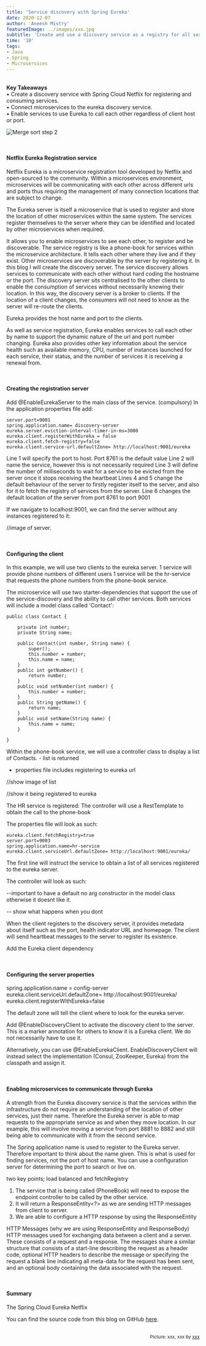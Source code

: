 ```yaml
---
title: 'Service discovery with Spring Eureka'
date: 2020-12-07 
author: 'Aneesh Mistry'
featuredImage: ../images/xxx.jpg
subtitle: 'Create and use a discovery service as a registry for all services within a distributed system.'
time: '10'
tags:
- Java
- Spring
- Microservices
---
```

<br>
<strong>Key Takeaways</strong><br>
&#8226; Create a discovery service with Spring Cloud Netflix for registering and consuming services.<br>
&#8226; Connect microservices to the eureka discovery service.<br>
&#8226; Enable services to use Eureka to call each other regardless of client host or port.<br>

![Merge sort step 2](../../src/images/011MergeSort2.png)

<br>
<h4>Netflix Eureka Registration service</h4>
<p>
Netflix Eureka is a microservice registration tool developed by Netflix and open-sourced to the community. Within a microservices environment, 
microservices will be communicating with each other across different urls and ports thus requiring the management of many connection locations that are subject to change. 
</p>
<p>
The Eureka server is itself a microservice that is used to register and store the location of other microservices within the same system. The services register themselves to the server where they can be identified and located by other microservices when required.
</p>
<p>
It allows you to enable microservices to see each other, to register and be discoverable. The service registry is like a phone-book for services within the microservice architecture. It tells each other where they live and if they exist. 
Other microservices are discoverable by the server by registering it. In this blog I will create the discovery server. 
The service discovery allows services to communicate with each other without hard coding the hostname or the port. 
The discovery server sits centralised to the other clients to enable the consumption of services without necessarily knowing their location. In this way, the discovery server is a broker to clients. 
If the location of a client changes, the consumers will not need to know as the server will re-route the clients. 

Eureka provides the host name and port to the clients.
</p>
<p>
As well as service registration, Eureka enables services to call each other by name to support the dynamic nature of the url and port number changing. Eureka also provides other key information about the service health such as available memory, CPU, number of instances launched for each service, their status, and the number of services it is receiving a renewal from. 
</p>

<br>
<h4>Creating the registration server</h4>
<p>
Add @EnableEurekaServer to the main class of the service. (compulsory)
In the application properties file add:

```{numberLines:true}
server.port=9001
spring.application.name= discovery-server
eureka.server.eviction-interval-timer-in-ms=3000
eureka.client.registerWithEureka = false
eureka.client.fetch-registry=false
eureka.client.service-url.defaultZone= http://localhost:9001/eureka
```
Line 1 will specify the port to host. Port 8761 is the default value
Line 2 will name the service, however this is not necessarily required
Line 3 will define the number of milliseconds to wait for a service to be evicted from the server once it stops receiving the heartbeat
Lines 4 and 5 change the default behaviour of the server to firstly register itself to the server, and also for it to fetch the registry of services from the server.
Line 6 changes the default location of the server from port 8761 to port 9001
</p>
<p>
If we navigate to localhost:9001, we can find the server without any instances registered to it:

//image of server.
</p>




<br>
<h4>Configuring the client</h4>
<p>
In this example, we will use two clients to the eureka server. 
1 service will provide phone numbers of different users
1 service will be the hr-service that requests the phone numbers from the phone-book service.
</p>
<p>
The microservice will use two starter-dependencies that support the use of the service-discovery and the ability to call other services.
Both services will include a model class called 'Contact':

```java{numberLines:true}
public class Contact {
	
	private int number;
	private String name;
	
	public Contact(int number, String name) {
		super();
		this.number = number;
		this.name = name;
	}
	public int getNumber() {
		return number;
	}
	public void setNumber(int number) {
		this.number = number;
	}
	public String getName() {
		return name;
	}
	public void setName(String name) {
		this.name = name;
	}
	
}
```
</p>
<p>
Within the phone-book service, we will use a controller class to display a list of Contacts.
- list is returned

- properties file includes registering to eureka url

//show image of list 

//show it being registered to eureka
</p>
<p>
The HR service is registered:
The controller will use a RestTemplate to obtain the call to the phone-book 

The properties file will look as such:

```numberLines:true
eureka.client.fetchRegistry=true
server.port=9003
spring.application.name=hr-service
eureka.client.serviceUrl.defaultZone= http://localhost:9001/eureka/
```
The first line will instruct the service to obtain a list of all services registered to the eureka server.
</p>
<p>
The controller will look as such:



--important to have a default no arg constructor in the model class otherwise it doesnt like it.

-- show what happens when you dont 

</p>
<p>
When the client registers to the discovery server, it provides metadata about itself such as the port, health indicator URL and homepage. The client will send heartbeat messages to the server to register its existence.
</p>
<p>
Add the Eureka client dependency

</p>

<br>
<h4>Configuring the server properties</h4>
<p>
spring.application.name = config-server
eureka.client.serviceUrl.defaultZone= http://localhost:9001/eureka/
eureka.client.registerWithEureka=false

The default zone will tell the client where to look for the eureka server.
</p>
<p>
Add @EnableDiscoveryClient to activate the discovery client to the server.
This is a marker annotation for others to know it is a Eureka client. We do not necessarily have to use it. 

Alternatively, you can use @EnableEurekaClient. EnableDiscoveryClient will instead select the implementation (Consul, ZooKeeper, Eureka) from the classpath and assign it. 
</p>





<br>
<h4>Enabling microservices to communicate through Eureka</h4>
<p>
A strength from the Eureka discovery service is that the services within the infrastructure do not require an understanding of the location of other services, just their name. Therefore the Eureka server is able to map requests to the appropriate service as and when they move location.
In our example, this will involve moving a service from port 8881 to 8882 and still being able to communicate with it from the second service.

</p>
<p>
The Spring application name is used to register to the Eureka server. Therefore important to think about the name given. This is what is used for finding services, not the port of host name. 
You can use a configuration server for determining the port to search or live on. 

</p>

two key points; load balanced and fetchRegistry

1. The service that is being called (PhoneBook) will need to expose the endpoint controller to be called by the other service.
2. It will return a ResponseEntity<?> as we are sending HTTP messages from client to server. 
3. We are able to configure a HTTP response by using the ResponseEntity
<p>
HTTP Messages (why we are using ResponseEntity<?> and ResponseBody)
HTTP messages used for exchanging data between a client and a server. These consists of a request and a response. 
The messages share a similar structure that consists of a start-line describing the request as a header code, optional HTTP headers to describe the message or specifying the request
a blank line indicating all meta-data for the request has been sent, and an optional body containing the data associated with the request. 
</p>
<br>
<h4>Summary</h4>
<p>
The Spring Cloud Eureka Netflix 

You can find the source code from this blog on GitHub <a href="https://github.com/4neesh/DeveloperBlogDemos/tree/master/Eureka">here</a>.
</p>

<br>
<small style="float: right;" >Picture: xxx, xxx by <a target="_blank" href="http">xxx</small></a><br>
